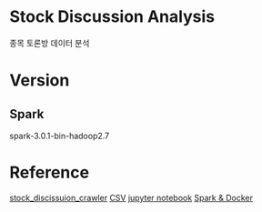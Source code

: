 # Stock Discussion Analysis

종목 토론방 데이터 분석

# Version
## Spark
spark-3.0.1-bin-hadoop2.7


# Reference
[stock_discissuion_crawler](https://github.com/wjrmffldrhrl/stock_discussion_crawler.git)
[CSV](https://sparkbyexamples.com/pyspark/pyspark-read-csv-file-into-dataframe/)
[jupyter notebook](https://ljvmiranda921.github.io/notebook/2018/01/31/running-a-jupyter-notebook/)
[Spark & Docker](https://towardsdatascience.com/diy-apache-spark-docker-bb4f11c10d24)